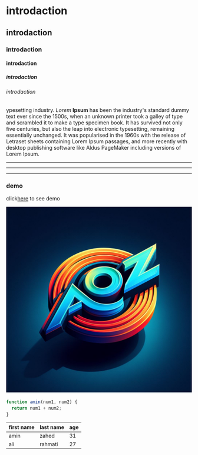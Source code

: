 # introdaction

## introdaction

### introdaction

#### introdaction

##### introdaction

###### introdaction

ypesetting industry. _Lorem_ **Ipsum** has been the industry's standard dummy text ever since the 1500s, when an unknown printer took a galley of type and scrambled it to make a type specimen book. It has survived not only five centuries, but also the leap into electronic typesetting, remaining essentially unchanged. It was popularised in the 1960s with the release of Letraset sheets containing Lorem Ipsum passages, and more recently with desktop publishing software like Aldus PageMaker including versions of Lorem Ipsum.

---

---

---

### demo

click[here](https://amin-zahed.github.io/my-picture) to see demo

![aoz logo](./files/_3a0674d6-82b6-4d3e-878a-0ed876ee3832.jpg)

```javascript
function amin(num1, num2) {
  return num1 + num2;
}
```

| first name | last name | age |
| ---------- | --------- | --- |
| amin       | zahed     | 31  |
| ali        | rahmati   | 27  |
